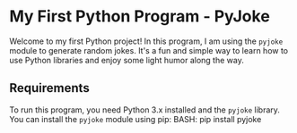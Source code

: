 # My First Python Program - PyJoke

Welcome to my first Python project!
In this program, I am using the `pyjoke` module to generate random jokes.
It's a fun and simple way to learn how to use Python libraries and enjoy some light humor along the way.

## Requirements

To run this program, you need Python 3.x installed and the `pyjoke` library. You can install the `pyjoke` module using pip:
BASH: pip install pyjoke
